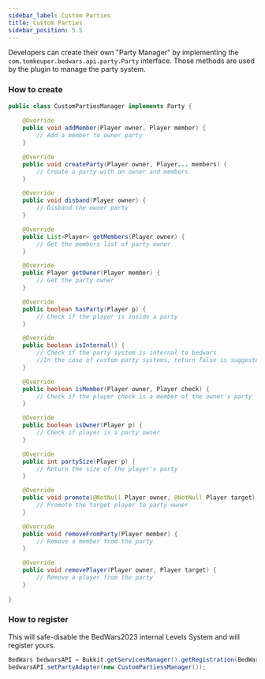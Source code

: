 ```yaml
---
sidebar_label: Custom Parties
title: Custom Parties
sidebar_position: 5.5
---
```

Developers can create their own "Party Manager" by implementing the `com.tomkeuper.bedwars.api.party.Party` interface.
Those methods are used by the plugin to manage the party system.

### How to create
```java
public class CustomPartiesManager implements Party {
    
    @Override
    public void addMember(Player owner, Player member) {
        // Add a member to owner party
    }

    @Override
    public void createParty(Player owner, Player... members) {
        // Create a party with an owner and members
    }

    @Override
    public void disband(Player owner) {
        // Disband the owner party
    }

    @Override
    public List<Player> getMembers(Player owner) {
        // Get the members list of party owner
    }

    @Override
    public Player getOwner(Player member) {
        // Get the party owner
    }

    @Override
    public boolean hasParty(Player p) {
        // Check if the player is inside a party
    }

    @Override
    public boolean isInternal() {
        // Check if the party system is internal to bedwars
        //In the case of custom party systems, return false is suggested
    }

    @Override
    public boolean isMember(Player owner, Player check) {
        // Check if the player check is a member of the owner's party
    }

    @Override
    public boolean isOwner(Player p) {
        // Check if player is a party owner
    }

    @Override
    public int partySize(Player p) {
        // Return the size of the player's party
    }

    @Override
    public void promote(@NotNull Player owner, @NotNull Player target) {
        // Promote the target player to party owner
    }

    @Override
    public void removeFromParty(Player member) {
        // Remove a member from the party
    }

    @Override
    public void removePlayer(Player owner, Player target) {
        // Remove a player from the party
    }
    
}
```

### How to register
This will safe-disable the BedWars2023 internal Levels System and will register yours.
```java
BedWars bedwarsAPI = Bukkit.getServicesManager().getRegistration(BedWars .class).getProvider();
bedwarsAPI.setPartyAdapter(new CustomPartiessManager());
```